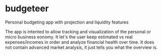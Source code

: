 # budgeteer
Personal budgeting app with projection and liquidity features

The app is intented to allow tracking and visualization of the personal or micro business eonomy. It let's the user keep estimated vs real expenses/incomes in order and analyze financial health over time. It does not contain advanced market analysis, it just tells you what the overview is.
